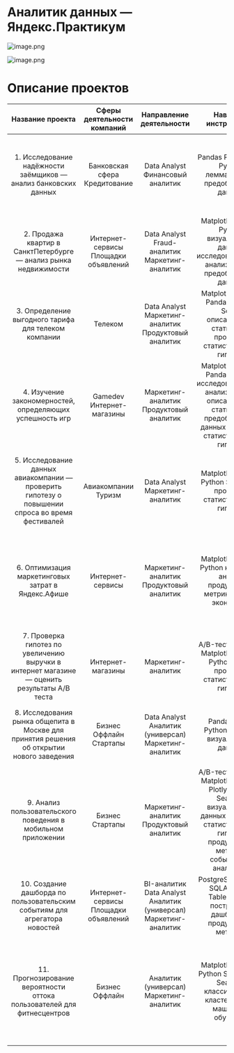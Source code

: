 # Аналитик данных — Яндекс.Практикум

![image.png](attachment:image.png)

![image.png](attachment:image.png)

# Описание проектов

| Название проекта  | Сферы деятельности компаний | Направление деятельности | Навыки и инструменты | Задачи проекта |
|:---------------------------:|:---------------------------:|:---------------------------:|:---------------------------:|:---------------------------:|
|1. Исследование надёжности заёмщиков — анализ банковских данных|Банковская сфера Кредитование|Data Analyst Финансовый аналитик |Pandas PyMystem3 Python лемматизация предобработка данных | На основе статистики о платёжеспособности клиентов исследовать влияет ли семейное положение и количество детей клиента на факт возврата кредита в срок |
| 2. Продажа квартир в СанктПетербурге — анализ рынка недвижимости | Интернет-сервисы Площадки объявлений | Data Analyst Fraud-аналитик Маркетинг-аналитик | Matplotlib Pandas Python визуализация данных исследовательский анализ данных  предобработка данных | Используя данные сервиса Яндекс.Недвижимость, определить рыночную стоимость объектов недвижимости и типичные параметры квартир|
| 3. Определение выгодного тарифа для телеком компании | Телеком | Data Analyst Маркетинг-аналитик Продуктовый аналитик | Matplotlib NumPy Pandas Python SciPy описательная статистика проверка статистических гипотез | На основе данных клиентов оператора сотовой связи проанализировать поведение клиентов и поиск оптимального тарифа |
| 4. Изучение закономерностей, определяющих успешность игр | Gamedev Интернет-магазины | Маркетинг-аналитик Продуктовый аналитик | Matplotlib NumPy Pandas Python исследовательский анализ данных описательная статистика предобработка данных проверка статистических гипотез | Используя исторические данные о продажах компьютерных игр, оценки пользователей и экспертов, жанры и платформы, выявить закономерности, определяющие успешность игры |
| 5. Исследование данных авиакомпании — проверить гипотезу о повышении спроса во время фестивалей | Авиакомпании Туризм | Data Analyst Маркетинг-аналитик | Matplotlib Pandas Python SQL SciPy проверка статистических гипотез | Произвести выгрузки и подготовку данных авиакомпаний с помощью SQL, проверить гипотезу о различии среднего спроса на билеты во время различных событий |
| 6. Оптимизация маркетинговых затрат в Яндекс.Афише | Интернет-сервисы | Маркетинг-аналитик Продуктовый аналитик | Matplotlib Pandas Python когортный анализ продуктовые метрики юнит-экономика | На основе данных о посещениях сайта Яндекс.Афиши изучить, как люди пользуются продуктом, когда они начинают покупать, сколько денег приносит каждый клиент, когда он окупается |
| 7. Проверка гипотез по увеличению выручки в интернет магазине — оценить результаты A/B теста | Интернет-магазины | Маркетинг-аналитик | A/B-тестирование Matplotlib Pandas Python SciPy проверка статистических гипотез | Используя данные интернет-магазина приоритезировать гипотезы, произвести оценку результатов A/B-тестирования различными методами |
| 8. Исследования рынка общепита в Москве для принятия решения об открытии нового заведения | Бизнес Оффлайн Стартапы | Data Analyst Аналитик (универсал) Маркетинг-аналитик | Pandas Plotly Python Seaborn визуализация данных | Исследование рынка общественного питания на основе открытых данных, подготовка презентации для инвесторов |
| 9. Анализ пользовательского поведения в мобильном приложении | Бизнес Cтартапы | Маркетинг-аналитик Продуктовый аналитик | A/B-тестирование Matplotlib Pandas Plotly Python Seaborn визуализация данных проверка статистических гипотез продуктовые метрики событийная аналитика | На основе данных использования мобильного приложения для продажи продуктов питания проанализировать воронку продаж, а также оценить результаты A/A/Bтестирования |
| 10. Создание дашборда по пользовательским событиям для агрегатора новостей | Интернет-сервисы Площадки объявлений | BI-аналитик Data Analyst Аналитик  (универсал) Маркетинг-аналитик | PostgreSQL Python SQLAlchemy Tableau dash построение дашбордов продуктовые метрики | Используя данные Яндекс.Дзена построить дашборд с метриками взаимодействия пользователей с карточками статей |
| 11. Прогнозирование вероятности оттока пользователей для фитнесцентров | Бизнес Оффлайн | Аналитик (универсал) Маркетинг-аналитик | Matplotlib Pandas Python Scikit-learn Seaborn классификация кластеризация машинное обучение | На основе данных о посетителях сети фитнес-центров спрогнозировать вероятность оттока для каждого клиента в следующем месяце, сформировать с помощью кластеризации портреты пользователей |



```python

```
